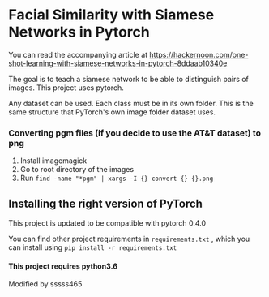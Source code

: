 # Facial Similarity with Siamese Networks in Pytorch
You can read the accompanying article at https://hackernoon.com/one-shot-learning-with-siamese-networks-in-pytorch-8ddaab10340e

The goal is to teach a siamese network to be able to distinguish pairs of images. 
This project uses pytorch. 

Any dataset can be used. Each class must be in its own folder. This is the same structure that PyTorch's own image folder dataset uses.

### Converting pgm files (if you decide to use the AT&T dataset) to png
1. Install imagemagick 
2. Go to root directory of the images
3. Run `find -name "*pgm" | xargs -I {} convert {} {}.png`



## Installing the right version of PyTorch 
This project is updated to be compatible with pytorch 0.4.0


You can find other project requirements in `requirements.txt` , which you can install using `pip install -r requirements.txt`

#### This project requires python3.6

Modified by sssss465
